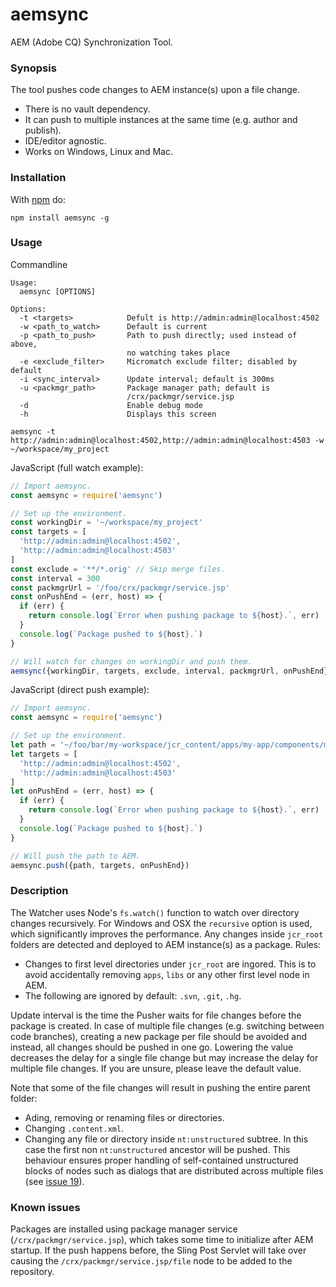 aemsync
=======

AEM (Adobe CQ) Synchronization Tool.

### Synopsis

The tool pushes code changes to AEM instance(s) upon a file change.
* There is no vault dependency.
* It can push to multiple instances at the same time (e.g. author and publish).
* IDE/editor agnostic.
* Works on Windows, Linux and Mac.

### Installation

With [npm](http://npmjs.org) do:

```
npm install aemsync -g
```

### Usage

Commandline
```
Usage:
  aemsync [OPTIONS]

Options:
  -t <targets>            Defult is http://admin:admin@localhost:4502
  -w <path_to_watch>      Default is current
  -p <path_to_push>       Path to push directly; used instead of above,
                          no watching takes place
  -e <exclude_filter>     Micromatch exclude filter; disabled by default
  -i <sync_interval>      Update interval; default is 300ms
  -u <packmgr_path>       Package manager path; default is
                          /crx/packmgr/service.jsp
  -d                      Enable debug mode
  -h                      Displays this screen
```
```
aemsync -t http://admin:admin@localhost:4502,http://admin:admin@localhost:4503 -w ~/workspace/my_project
```

JavaScript (full watch example):
```JavaScript
// Import aemsync.
const aemsync = require('aemsync')

// Set up the environment.
const workingDir = '~/workspace/my_project'
const targets = [
  'http://admin:admin@localhost:4502',
  'http://admin:admin@localhost:4503'
]
const exclude = '**/*.orig' // Skip merge files.
const interval = 300
const packmgrUrl = '/foo/crx/packmgr/service.jsp'
const onPushEnd = (err, host) => {
  if (err) {
    return console.log(`Error when pushing package to ${host}.`, err)
  }
  console.log(`Package pushed to ${host}.`)
}

// Will watch for changes on workingDir and push them.
aemsync({workingDir, targets, exclude, interval, packmgrUrl, onPushEnd})
```

JavaScript (direct push example):
```JavaScript
// Import aemsync.
const aemsync = require('aemsync')

// Set up the environment.
let path = '~/foo/bar/my-workspace/jcr_content/apps/my-app/components/my-component'
let targets = [
  'http://admin:admin@localhost:4502',
  'http://admin:admin@localhost:4503'
]
let onPushEnd = (err, host) => {
  if (err) {
    return console.log(`Error when pushing package to ${host}.`, err)
  }
  console.log(`Package pushed to ${host}.`)
}

// Will push the path to AEM.
aemsync.push({path, targets, onPushEnd})
```

### Description

The Watcher uses Node's `fs.watch()` function to watch over directory changes recursively. For Windows and OSX the `recursive` option is used, which significantly improves the performance.
Any changes inside `jcr_root` folders are detected and deployed to AEM instance(s) as a package. Rules:
* Changes to first level directories under `jcr_root` are ingored. This is to avoid accidentally removing `apps`, `libs` or any other first level node in AEM.
* The following are ignored by default: `.svn`, `.git`, `.hg`.

Update interval is the time the Pusher waits for file changes before the package is created. In case of multiple file changes (e.g. switching between code branches), creating a new package per file should be avoided and instead, all changes should be pushed in one go. Lowering the value decreases the delay for a single file change but may increase the delay for multiple file changes. If you are unsure, please leave the default value.

Note that some of the file changes will result in pushing the entire parent folder:
* Ading, removing or renaming files or directories.
* Changing `.content.xml`.
* Changing any file or directory inside `nt:unstructured` subtree. In this case the first non `nt:unstructured` ancestor will be pushed. This behaviour ensures proper handling of self-contained unstructured blocks of nodes such as dialogs that are distributed across multiple files (see [issue 19](https://github.com/gavoja/aemsync/issues/19)).

### Known issues

Packages are installed using package manager service (`/crx/packmgr/service.jsp`), which takes some time to initialize after AEM startup. If the push happens before, the Sling Post Servlet will take over causing the `/crx/packmgr/service.jsp/file` node to be added to the repository.
